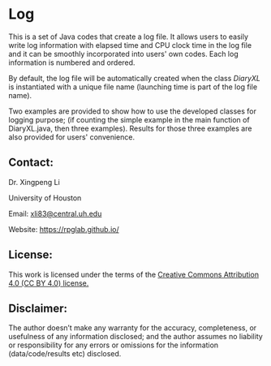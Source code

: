 # Log
This is a set of Java codes that create a log file. It allows users to easily write log information with elapsed time and CPU clock time in the log file and it can be smoothly incorporated into users' own codes. Each log information is numbered and ordered.

By default, the log file will be automatically created when the class *DiaryXL* is instantiated with a unique file name (launching time is part of the log file name).

Two examples are provided to show how to use the developed classes for logging purpose; (if counting the simple example in the main function of DiaryXL.java, then three examples). Results for those three examples are also provided for users' convenience.


## Contact:
Dr. Xingpeng Li

University of Houston

Email: xli83@central.uh.edu

Website: <a class="off" href="/"  target="_blank">https://rpglab.github.io/</a>


## License:
This work is licensed under the terms of the <a class="off" href="https://creativecommons.org/licenses/by/4.0/"  target="_blank">Creative Commons Attribution 4.0 (CC BY 4.0) license.</a>


## Disclaimer:
The author doesn’t make any warranty for the accuracy, completeness, or usefulness of any information disclosed; and the author assumes no liability or responsibility for any errors or omissions for the information (data/code/results etc) disclosed.

